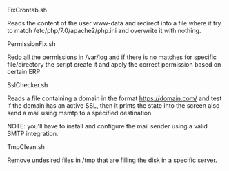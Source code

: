 FixCrontab.sh

Reads the content of the user www-data and redirect into a file where it try to match /etc/php/7.0/apache2/php.ini and overwrite it with nothing.

PermissionFix.sh

Redo all the permissions in /var/log and if there is no matches for specific file/directory the script create it and apply the correct permission based on certain ERP

SslChecker.sh

Reads a file containing a domain in the format https://domain.com/ and test if the domain has an active SSL, then it prints the state into the screen also send a mail using msmtp to a specified destination.

NOTE: you'll have to install and configure the mail sender using a valid SMTP integration.

TmpClean.sh

Remove undesired files in /tmp that are filling the disk in a specific server. 
